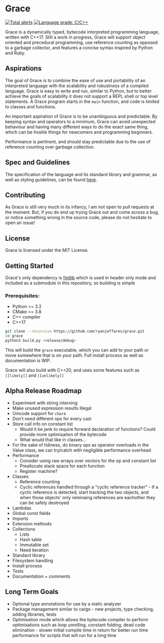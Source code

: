 # Grace

[![Total alerts](https://img.shields.io/lgtm/alerts/g/ryanjeffares/grace.svg?logo=lgtm&logoWidth=18)](https://lgtm.com/projects/g/ryanjeffares/grace/alerts/) [![Language grade: C/C++](https://img.shields.io/lgtm/grade/cpp/g/ryanjeffares/grace.svg?logo=lgtm&logoWidth=18)](https://lgtm.com/projects/g/ryanjeffares/grace/context:cpp)

Grace is a dynamically typed, bytecode interpreted programming language, written with C++17. Still a work in progress, Grace will support object oriented and precedural programming, use reference counting as opposed to a garbage collector, and features a concise syntax inspired by Python and Ruby.

## Aspirations

The goal of Grace is to combine the ease of use and portability of an interpreted language with the scalability and robustness of a compiled language. Grace is easy to write and run, similar to Python, but to better achieve the goals of scalability it does not support a REPL shell or top level statements. A Grace program starts in the `main` function, and code is limited to classes and functions.

An important aspiration of Grace is to be unambiguous and predictable. By keeping syntax and operators to a minimum, Grace can avoid unexpected behaviour and having many different ways to do the exact same thing, which can be hostile things for newcomers and programming beginners.

Performance is pertinent, and should stay predictable due to the use of reference counting over garbage collection.

## Spec and Guidelines

The specification of the language and its standard library and grammar, as well as styling guidelines, can be found [here](https://github.com/ryanjeffares/gracelang).

## Contributing

As Grace is still very much in its infancy, I am not open to pull requests at the moment. But, if you do end up trying Grace out and come across a bug, or notice something wrong in the source code, please do not hesitate to open an issue!

## License

Grace is licensed under the MIT License.

## Getting Started 

Grace's only dependency is [fmtlib](https://github.com/fmtlib/fmt) which is used in header only mode and included as a submodule in this repository, so building is simple

### Prerequisites:
* Python >= 3.2
* CMake >= 3.8
* C++ compiler
* C++17

```bash
git clone --recursive https://github.com/ryanjeffares/grace.git 
cd grace 
python3 build.py <release/debug>
```

This will build the `grace` executable, which you can add to your path or move somewhere that is on your path. Full install process as well as documentation is WIP.

Grace will also build with C++20, and uses some features such as `[[likely]]` and `[[unlikely]]`

## Alpha Release Roadmap
* Experiment with string interning
* Make unused expression results illegal 
* Unicode support for `char`s 
* Don't need different ops for every cast
* Store call info on constant list
  * Would it be jank to require forward declaration of functions? Could provide more optimisation of the bytecode
  * What would that like in classes...
* For the sake of tidiness, do binary ops as operator overloads in the Value class, we can try/catch with negligible performance overhead
* Performance
  * Consider using raw arrays over vectors for the op and constant list
  * Preallocate stack space for each function
  * Register machine?
* Classes
  * Reference counting
  * Cyclic references handled through a "cyclic reference tracker" - if a cyclic reference is detected, start tracking the two objects, and when those objects' only reminaing references are eachother they can be safely destroyed 
* Lambdas 
* Global const fields 
* Imports 
* Extension methods
* Collections
  * Lists 
  * Hash table 
  * Immutable set 
  * Need iteration
* Standard library
* Filesystem handling
* Install process 
* Tests 
* Documentation + comments 

## Long Term Goals 
* Optional type annotations for use by a static analyzer
* Package management similar to cargo - new projects, type checking, adding libraries, tests
* Optimisation mode which allows the bytecode compiler to perform optimisations such as loop unrolling, constant folding, dead code elimination - slower initial compile time in return for better run time performance for scripts that will run for a long time


